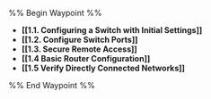 %% Begin Waypoint %%
- **[[1.1. Configuring a Switch with Initial Settings]]**
- **[[1.2. Configure Switch Ports]]**
- **[[1.3. Secure Remote Access]]**
- **[[1.4 Basic Router Configuration]]**
- **[[1.5 Verify Directly Connected Networks]]**

%% End Waypoint %%

